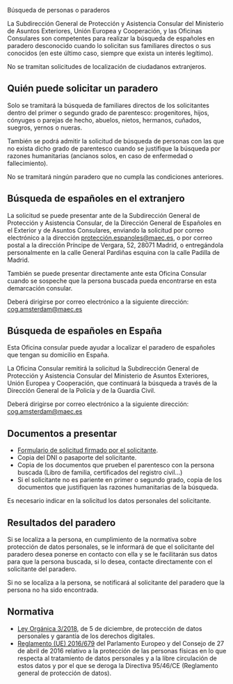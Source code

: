 Búsqueda de personas o paraderos

  La Subdirección General de Protección y Asistencia Consular del Ministerio de Asuntos Exteriores, Unión Europea y Cooperación, y las Oficinas Consulares son competentes para realizar la búsqueda de españoles en paradero desconocido cuando lo solicitan sus familiares directos o sus conocidos (en este último caso, siempre que exista un interés legítimo).

 No se tramitan solicitudes de localización de ciudadanos extranjeros.

 Quién puede solicitar un paradero
---------------------------------

 Solo se tramitará la búsqueda de familiares directos de los solicitantes dentro del primer o segundo grado de parentesco: progenitores, hijos, cónyuges o parejas de hecho, abuelos, nietos, hermanos, cuñados, suegros, yernos o nueras.

 También se podrá admitir la solicitud de búsqueda de personas con las que no exista dicho grado de parentesco cuando se justifique la búsqueda por razones humanitarias (ancianos solos, en caso de enfermedad o fallecimiento).

 No se tramitará ningún paradero que no cumpla las condiciones anteriores.

 Búsqueda de españoles en el extranjero
--------------------------------------

  La solicitud se puede presentar ante de la Subdirección General de Protección y Asistencia Consular, de la Dirección General de Españoles en el Exterior y de Asuntos Consulares, enviando la solicitud por correo electrónico a la dirección [protección.espanoles@maec.es](mailto:protecci%c3%b3n.espanoles@maec.es), o por correo postal a la dirección Príncipe de Vergara, 52, 28071 Madrid, o entregándola personalmente en la calle General Pardiñas esquina con la calle Padilla de Madrid. 

 También se puede presentar directamente ante esta Oficina Consular cuando se sospeche que la persona buscada pueda encontrarse en esta demarcación consular.

 Deberá dirigirse por correo electrónico a la siguiente dirección: cog.amsterdam@maec.es

 Búsqueda de españoles en España
-------------------------------

 Esta Oficina consular puede ayudar a localizar el paradero de españoles que tengan su domicilio en España. 

 La Oficina Consular remitirá la solicitud la Subdirección General de Protección y Asistencia Consular del Ministerio de Asuntos Exteriores, Unión Europea y Cooperación, que continuará la búsqueda a través de la Dirección General de la Policía y de la Guardia Civil.

 Deberá dirigirse por correo electrónico a la siguiente dirección: cog.amsterdam@maec.es

 Documentos a presentar
----------------------

 * [Formulario de solicitud firmado por el solicitante](https://www.exteriores.gob.es/Documents/DocumentosSC/Emergencia%20Consular/09.02.%20Formulario%20Paradero.pdf).
* Copia del DNI o pasaporte del solicitante.
* Copia de los documentos que prueben el parentesco con la persona buscada (Libro de familia, certificados del registro civil…)
* Si el solicitante no es pariente en primer o segundo grado, copia de los documentos que justifiquen las razones humanitarias de la búsqueda.

 Es necesario indicar en la solicitud los datos personales del solicitante.

 Resultados del paradero
-----------------------

 Si se localiza a la persona, en cumplimiento de la normativa sobre protección de datos personales, se le informará de que el solicitante del paradero desea ponerse en contacto con ella y se le facilitarán sus datos para que la persona buscada, si lo desea, contacte directamente con el solicitante del paradero.

 Si no se localiza a la persona, se notificará al solicitante del paradero que la persona no ha sido encontrada.

 Normativa
---------

 * [Ley Orgánica 3/2018](https://www.boe.es/buscar/doc.php?id=BOE-A-2018-16673), de 5 de diciembre, de protección de datos personales y garantía de los derechos digitales.
* [Reglamento (UE) 2016/679](https://www.boe.es/doue/2016/119/L00001-00088.pdf) del Parlamento Europeo y del Consejo de 27 de abril de 2016 relativo a la protección de las personas físicas en lo que respecta al tratamiento de datos personales y a la libre circulación de estos datos y por el que se deroga la Directiva 95/46/CE (Reglamento general de protección de datos).

  